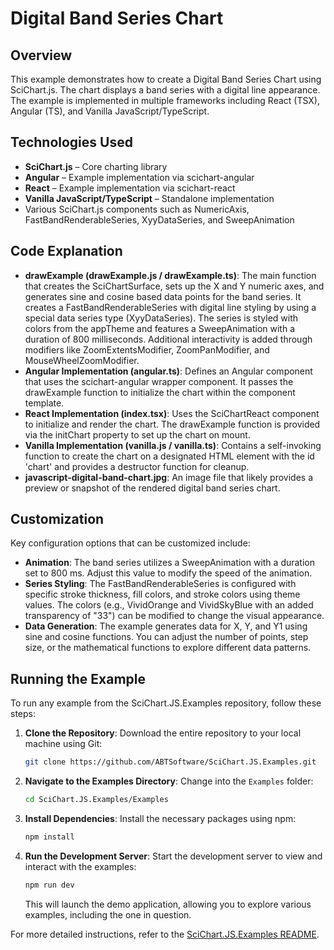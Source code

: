 # Digital Band Series Chart

## Overview

This example demonstrates how to create a Digital Band Series Chart using SciChart.js. The chart displays a band series with a digital line appearance. The example is implemented in multiple frameworks including React (TSX), Angular (TS), and Vanilla JavaScript/TypeScript.

## Technologies Used

-   **SciChart.js** – Core charting library
-   **Angular** – Example implementation via scichart-angular
-   **React** – Example implementation via scichart-react
-   **Vanilla JavaScript/TypeScript** – Standalone implementation
-   Various SciChart.js components such as NumericAxis, FastBandRenderableSeries, XyyDataSeries, and SweepAnimation

## Code Explanation

-   **drawExample (drawExample.js / drawExample.ts)**: The main function that creates the SciChartSurface, sets up the X and Y numeric axes, and generates sine and cosine based data points for the band series. It creates a FastBandRenderableSeries with digital line styling by using a special data series type (XyyDataSeries). The series is styled with colors from the appTheme and features a SweepAnimation with a duration of 800 milliseconds. Additional interactivity is added through modifiers like ZoomExtentsModifier, ZoomPanModifier, and MouseWheelZoomModifier.
-   **Angular Implementation (angular.ts)**: Defines an Angular component that uses the scichart-angular wrapper component. It passes the drawExample function to initialize the chart within the component template.
-   **React Implementation (index.tsx)**: Uses the SciChartReact component to initialize and render the chart. The drawExample function is provided via the initChart property to set up the chart on mount.
-   **Vanilla Implementation (vanilla.js / vanilla.ts)**: Contains a self-invoking function to create the chart on a designated HTML element with the id 'chart' and provides a destructor function for cleanup.
-   **javascript-digital-band-chart.jpg**: An image file that likely provides a preview or snapshot of the rendered digital band series chart.

## Customization

Key configuration options that can be customized include:

-   **Animation**: The band series utilizes a SweepAnimation with a duration set to 800 ms. Adjust this value to modify the speed of the animation.
-   **Series Styling**: The FastBandRenderableSeries is configured with specific stroke thickness, fill colors, and stroke colors using theme values. The colors (e.g., VividOrange and VividSkyBlue with an added transparency of "33") can be modified to change the visual appearance.
-   **Data Generation**: The example generates data for X, Y, and Y1 using sine and cosine functions. You can adjust the number of points, step size, or the mathematical functions to explore different data patterns.

## Running the Example

To run any example from the SciChart.JS.Examples repository, follow these steps:

1. **Clone the Repository**: Download the entire repository to your local machine using Git:

    ```bash
    git clone https://github.com/ABTSoftware/SciChart.JS.Examples.git
    ```

2. **Navigate to the Examples Directory**: Change into the `Examples` folder:

    ```bash
    cd SciChart.JS.Examples/Examples
    ```

3. **Install Dependencies**: Install the necessary packages using npm:

    ```bash
    npm install
    ```

4. **Run the Development Server**: Start the development server to view and interact with the examples:

    ```bash
    npm run dev
    ```

    This will launch the demo application, allowing you to explore various examples, including the one in question.

For more detailed instructions, refer to the [SciChart.JS.Examples README](https://github.com/ABTSoftware/SciChart.JS.Examples/blob/master/README.md).
